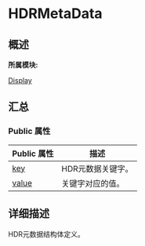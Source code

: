 # HDRMetaData


## **概述**

**所属模块:**

[Display](_display.md)


## **汇总**


### Public 属性

  | Public&nbsp;属性 | 描述 | 
| -------- | -------- |
| [key](_display.md#key) | HDR元数据关键字。 | 
| [value](_display.md#value-22) | 关键字对应的值。 | 


## **详细描述**

HDR元数据结构体定义。
